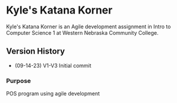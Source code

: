 # Kyle's Katana Korner
Kyle's Katana Korner is an Agile development assignment in Intro to
Computer Science 1 at Western Nebraska Community College.
## Version History
- (09-14-23) V1-V3 Initial commit
### Purpose
POS program using agile development